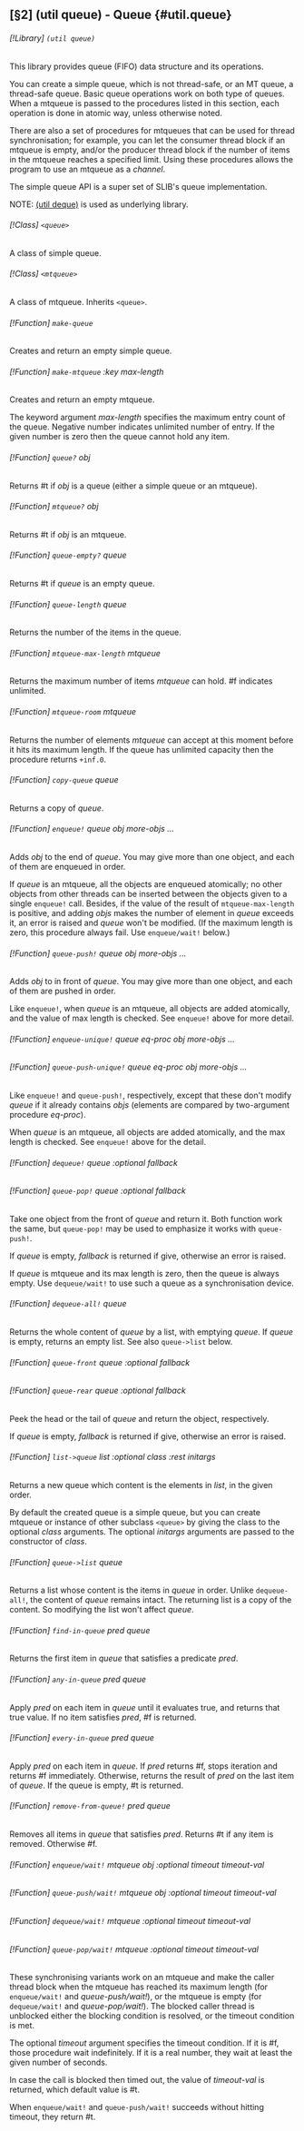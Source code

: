 [§2] (util queue) - Queue {#util.queue}
-------------

###### [!Library] `(util queue)` 

This library provides queue (FIFO) data structure and its operations.

You can create a simple queue, which is not thread-safe, or an MT queue, a
thread-safe queue. Basic queue operations work on both type of queues. When
a mtqueue is passed to the procedures listed in this section, each operation
is done in atomic way, unless otherwise noted.

There are also a set of procedures for mtqueues that can be used for thread
synchronisation; for example, you can let the consumer thread block if an
mtqueue is empty, and/or the producer thread block if the number of items in
the mtqueue reaches a specified limit. Using these procedures allows the
program to use an mtqueue as a _channel_.

The simple queue API is a super set of SLIB's queue implementation.

NOTE: [(util deque)](#util.deque) is used as underlying library.


###### [!Class] `<queue>` 

A class of simple queue. 

###### [!Class] `<mtqueue>` 

A class of mtqueue. Inherits `<queue>`.

###### [!Function] `make-queue` 

Creates and return an empty simple queue.

###### [!Function] `make-mtqueue`  _:key_ _max-length_

Creates and return an empty mtqueue.

The keyword argument _max-length_ specifies the maximum entry count of
the queue. Negative number indicates unlimited number of entry. If the given
number is zero then the queue cannot hold any item.


###### [!Function] `queue?`  _obj_

Returns #t if _obj_ is a queue (either a simple queue or an mtqueue).

###### [!Function] `mtqueue?`  _obj_

Returns #t if _obj_ is an mtqueue.

###### [!Function] `queue-empty?`  _queue_

Returns #t if _queue_ is an empty queue.

###### [!Function] `queue-length`  _queue_

Returns the number of the items in the queue.

###### [!Function] `mtqueue-max-length`  _mtqueue_

Returns the maximum number of items _mtqueue_ can hold. 
#f indicates unlimited.

###### [!Function] `mtqueue-room`  _mtqueue_

Returns the number of elements _mtqueue_ can accept at this moment
before it hits its maximum length. If the queue has unlimited capacity then
the procedure returns `+inf.0`.

###### [!Function] `copy-queue`  _queue_

Returns a copy of _queue_.

###### [!Function] `enqueue!`  _queue_ _obj_ _more-objs_ _..._

Adds _obj_ to the end of  _queue_. You may give more than
one object, and each of them are enqueued in order.

If _queue_ is an mtqueue, all the objects are enqueued atomically; no
other objects from other threads can be inserted between the objects given
to a single `enqueue!` call. Besides, if the value of the result of
`mtqueue-max-length` is positive, and adding _objs_ makes the
number of element in _queue_ exceeds it, an error is raised and 
_queue_ won't be modified. (If the maximum length is zero, this procedure
always fail. Use `enqueue/wait!` below.)


###### [!Function] `queue-push!`  _queue_ _obj_ _more-objs_ _..._

Adds _obj_ to in front of _queue_. You may give more than
one object, and each of them are pushed in order.

Like `enqueue!`, when _queue_ is an mtqueue, all objects are added
atomically, and the value of max length is checked. See `enqueue!` above
for more detail.


###### [!Function] `enqueue-unique!`  _queue_ _eq-proc_ _obj_ _more-objs_ _..._
###### [!Function] `queue-push-unique!`  _queue_ _eq-proc_ _obj_ _more-objs_ _..._

Like `enqueue!` and `queue-push!`, respectively, except that
these don't modify _queue_ if it already contains _objs_ (elements are
compared by two-argument procedure _eq-proc_).

When _queue_ is an mtqueue, all objects are added atomically, and the max
length is checked. See `enqueue!` above for the detail.


###### [!Function] `dequeue!`  _queue_ _:optional_ _fallback_
###### [!Function] `queue-pop!`  _queue_ _:optional_ _fallback_

Take one object from the front of _queue_ and return it. Both 
function work the same, but `queue-pop!` may be used to emphasize it
works with `queue-push!`.

If _queue_ is empty, _fallback_ is returned if give, otherwise an 
error is raised.

If _queue_ is mtqueue and its max length is zero, then the queue is
always empty. Use `dequeue/wait!` to use such a queue as a 
synchronisation device.


###### [!Function] `dequeue-all!`  _queue_

Returns the whole content of _queue_ by a list, with emptying 
_queue_. If _queue_ is empty, returns an empty list. See also
`queue->list` below.


###### [!Function] `queue-front`  _queue_ _:optional_ _fallback_
###### [!Function] `queue-rear`  _queue_ _:optional_ _fallback_

Peek the head or the tail of _queue_ and return the object, 
respectively.

If _queue_ is empty, _fallback_ is returned if give, otherwise an 
error is raised.


###### [!Function] `list->queue`  _list_ _:optional_ _class_ _:rest_ _initargs_

Returns a new queue which content is the elements in _list_, in
the given order.

By default the created queue is a simple queue, but you can create mtqueue
or instance of other subclass `<queue>` by giving the class to the
optional _class_ arguments. The optional _initargs_ arguments are
passed to the constructor of _class_.


###### [!Function] `queue->list`  _queue_

Returns a list whose content is the items in _queue_ in order.
Unlike `dequeue-all!`, the content of _queue_ remains intact.
The returning list is a copy of the content. So modifying the list won't
affect _queue_.


###### [!Function] `find-in-queue`  _pred_ _queue_

Returns the first item in _queue_ that satisfies a predicate
_pred_.


###### [!Function] `any-in-queue`  _pred_ _queue_

Apply _pred_ on each item in _queue_ until it evaluates true,
and returns that true value. If no item satisfies _pred_, #f is returned.


###### [!Function] `every-in-queue`  _pred_ _queue_

Apply _pred_ on each item in _queue_. If _pred_ returns #f,
stops iteration and returns #f immediately. Otherwise, returns the result of
_pred_ on the last item of _queue_. If the queue is empty, #t is
returned.


###### [!Function] `remove-from-queue!`  _pred_ _queue_

Removes all items in _queue_ that satisfies _pred_. Returns
#t if any item is removed. Otherwise #f.


###### [!Function] `enqueue/wait!`  _mtqueue_ _obj_ _:optional_ _timeout_ _timeout-val_
###### [!Function] `queue-push/wait!`  _mtqueue_ _obj_ _:optional_ _timeout_ _timeout-val_
###### [!Function] `dequeue/wait!`  _mtqueue_ _:optional_ _timeout_ _timeout-val_
###### [!Function] `queue-pop/wait!`  _mtqueue_ _:optional_ _timeout_ _timeout-val_

These synchronising variants work on an mtqueue and make the caller
thread block when the mtqueue has reached its maximum length (for
`enqueue/wait!` and _queue-push/wait!_), or the mtqueue is empty
(for `dequeue/wait!` and _queue-pop/wait!_). The blocked caller
thread is unblocked either the blocking condition is resolved, or the
timeout condition is met.

The optional _timeout_ argument specifies the timeout condition. If it
is #f, those procedure wait indefinitely. If it is a real number, they wait
at least the given number of seconds.

In case the call is blocked then timed out, the value of _timeout-val_ is
returned, which default value is #t.

When `enqueue/wait!` and `queue-push/wait!` succeeds without hitting
timeout, they return #t.


